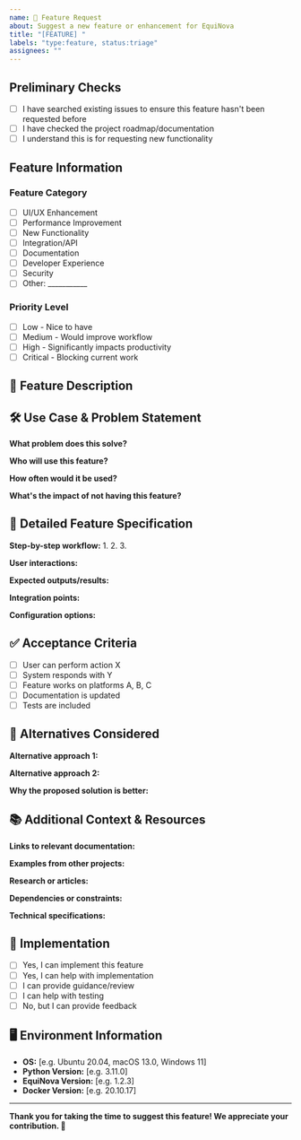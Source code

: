 ```yaml
---
name: 🌟 Feature Request
about: Suggest a new feature or enhancement for EquiNova
title: "[FEATURE] "
labels: "type:feature, status:triage"
assignees: ""
---
```


## Preliminary Checks
<!-- Please confirm you've done the following by checking the boxes -->
- [ ] I have searched existing issues to ensure this feature hasn't been requested before
- [ ] I have checked the project roadmap/documentation
- [ ] I understand this is for requesting new functionality

## Feature Information

### Feature Category
<!-- Select the most appropriate category -->
- [ ] UI/UX Enhancement
- [ ] Performance Improvement
- [ ] New Functionality
- [ ] Integration/API
- [ ] Documentation
- [ ] Developer Experience
- [ ] Security
- [ ] Other: ___________

### Priority Level
<!-- Select the priority level -->
- [ ] Low - Nice to have
- [ ] Medium - Would improve workflow
- [ ] High - Significantly impacts productivity
- [ ] Critical - Blocking current work

## 🌟 Feature Description
<!-- Provide a clear and detailed description of the feature -->


## 🛠️ Use Case & Problem Statement
<!-- Explain the problem this feature solves and who benefits from it -->

**What problem does this solve?**


**Who will use this feature?**


**How often would it be used?**


**What's the impact of not having this feature?**


## 🎯 Detailed Feature Specification
<!-- Describe exactly how you expect the feature to work -->

**Step-by-step workflow:**
1. 
2. 
3. 

**User interactions:**


**Expected outputs/results:**


**Integration points:**


**Configuration options:**


## ✅ Acceptance Criteria
<!-- Define what "done" looks like for this feature -->
- [ ] User can perform action X
- [ ] System responds with Y
- [ ] Feature works on platforms A, B, C
- [ ] Documentation is updated
- [ ] Tests are included

## 🔄 Alternatives Considered
<!-- What alternative solutions have you considered? -->

**Alternative approach 1:**


**Alternative approach 2:**


**Why the proposed solution is better:**


## 📚 Additional Context & Resources
<!-- Any additional information, links, or resources -->

**Links to relevant documentation:**


**Examples from other projects:**


**Research or articles:**


**Dependencies or constraints:**


**Technical specifications:**


## 🤝 Implementation
<!-- Are you willing to help implement this feature? -->
- [ ] Yes, I can implement this feature
- [ ] Yes, I can help with implementation
- [ ] I can provide guidance/review
- [ ] I can help with testing
- [ ] No, but I can provide feedback

## 🖥️ Environment Information
<!-- Your current environment (if relevant) -->
- **OS:** [e.g. Ubuntu 20.04, macOS 13.0, Windows 11]
- **Python Version:** [e.g. 3.11.0]
- **EquiNova Version:** [e.g. 1.2.3]
- **Docker Version:** [e.g. 20.10.17]

---

**Thank you for taking the time to suggest this feature! We appreciate your contribution. 🙏**